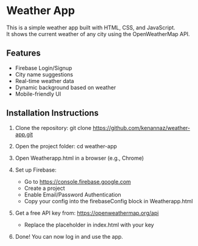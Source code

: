 ﻿# Weather App

This is a simple weather app built with HTML, CSS, and JavaScript.  
It shows the current weather of any city using the OpenWeatherMap API.

## Features
-  Firebase Login/Signup
-  City name suggestions
-  Real-time weather data
-  Dynamic background based on weather
-  Mobile-friendly UI

## Installation Instructions
1. Clone the repository:
   git clone https://github.com/kenannaz/weather-app.git

2. Open the project folder:
   cd weather-app

3. Open Weatherapp.html in a browser (e.g., Chrome)

4. Set up Firebase:
   - Go to https://console.firebase.google.com
   - Create a project
   - Enable Email/Password Authentication
   - Copy your config into the firebaseConfig block in Weatherapp.html

5. Get a free API key from:
   https://openweathermap.org/api
   - Replace the placeholder in index.html with your key

6. Done! You can now log in and use the app.


